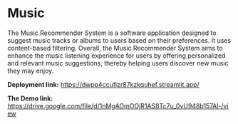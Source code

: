 # Music
The Music Recommender System is a software application designed to suggest music tracks or albums to users based on their preferences. It uses content-based filtering.  Overall, the Music Recommender System aims to enhance the music listening experience for users by offering personalized and relevant music suggestions, thereby helping users discover new music they may enjoy.

**Deployment link:** https://dwpp4ccufjzr87kzkquhef.streamlit.app/

**The Demo link:** https://drive.google.com/file/d/1nMgAOmOOjR1AS8Tc7u_0vU948b157Al-/view
